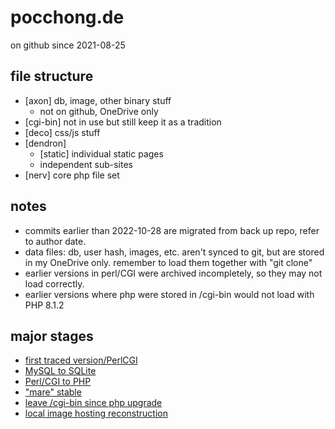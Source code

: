 # pocchong.de

on github since 2021-08-25


## file structure

 - [axon] db, image, other binary stuff
	 - not on github, OneDrive only
 - [cgi-bin] not in use but still keep it as a tradition
 - [deco] css/js stuff
 - [dendron]
	 - [static] individual static pages
	 - independent sub-sites
 - [nerv] core php file set


## notes

 - commits earlier than 2022-10-28 are migrated from back up repo, refer to author date.
 - data files: db, user hash, images, etc. aren't synced to git, but are stored in my OneDrive only. remember to load them together with "git clone"
 - earlier versions in perl/CGI were archived incompletely, so they may not load correctly.
 - earlier versions where php were stored in /cgi-bin would not load with PHP 8.1.2


## major stages
- [first traced version/PerlCGI](https://github.com/kosmoflips/pocchong/tree/ccdf248b3e2a378e30ad52588caf134dfaddbbf2)
- [MySQL to SQLite](https://github.com/kosmoflips/pocchong/tree/34deee1d0281016de228382bac82648155a713d7)
- [Perl/CGI to PHP](https://github.com/kosmoflips/pocchong/tree/216588bc33b38997477e1ae0a6ba92adddc9fc98)
- ["mare" stable](https://github.com/kosmoflips/pocchong/tree/f779c00f27ec0ee09e34c190efc37e020a94aa2a)
- [leave /cgi-bin since php upgrade](https://github.com/kosmoflips/pocchong/tree/f1563a37e3eb09267cde6083e3f665be66f1ece1)
- [local image hosting reconstruction](https://github.com/kosmoflips/pocchong/tree/c0f8b8b4cba5388ac7fb691aa9fd2a125aead819)